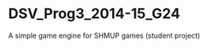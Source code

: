 DSV_Prog3_2014-15_G24
=====================

A simple game engine for SHMUP games (student project)
